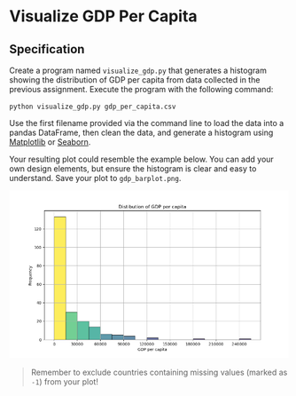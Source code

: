 # Visualize GDP Per Capita

## Specification

Create a program named `visualize_gdp.py` that generates a histogram showing the distribution of GDP per capita from data collected in the previous assignment. Execute the program with the following command:

    python visualize_gdp.py gdp_per_capita.csv

Use the first filename provided via the command line to load the data into a pandas DataFrame, then clean the data, and generate a histogram using [Matplotlib](https://matplotlib.org/) or [Seaborn](https://seaborn.pydata.org/).

Your resulting plot could resemble the example below. You can add your own design elements, but ensure the histogram is clear and easy to understand. Save your plot to `gdp_barplot.png`.

![](histo.png)

> Remember to exclude countries containing missing values (marked as `-1`) from your plot!
